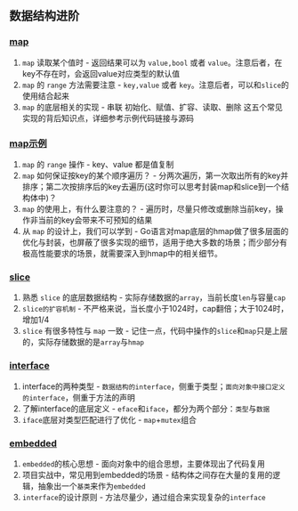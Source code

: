 ## 数据结构进阶

### [map](data/map.go)

1. `map` 读取某个值时 - 返回结果可以为 `value,bool` 或者 `value`。注意后者，在key不存在时，会返回value对应类型的默认值
2. `map` 的 `range` 方法需要注意 - `key,value` 或者 `key`。注意后者，可以和`slice`的使用结合起来
3. `map` 的底层相关的实现 - 串联 初始化、赋值、扩容、读取、删除 这五个常见实现的背后知识点，详细参考示例代码链接与源码

### [map示例](data/map_code.go)

1. `map` 的 `range` 操作 - key、value 都是值复制
2. `map` 如何保证按key的某个顺序遍历？ - 分两次遍历，第一次取出所有的key并排序；第二次按排序后的key去遍历(这时你可以思考封装map和slice到一个结构体中)？
3. `map` 的使用上，有什么要注意的？ - 遍历时，尽量只修改或删除当前key，操作非当前的key会带来不可预知的结果
4. 从 `map` 的设计上，我们可以学到 - Go语言对map底层的hmap做了很多层面的优化与封装，也屏蔽了很多实现的细节，适用于绝大多数的场景；而少部分有极高性能要求的场景，就需要深入到hmap中的相关细节。

### [slice](data/slice.go)

1. 熟悉 `slice` 的底层数据结构 -  实际存储数据的`array`，当前长度`len`与容量`cap`
2. `slice的扩容机制` - 不严格来说，当长度小于1024时，cap翻倍；大于1024时，增加1/4
3. `slice` 有很多特性与 `map` 一致 - 记住一点，代码中操作的`slice`和`map`只是上层的，实际存储数据的是`array`与`hmap`

### [interface](data/interface.go)

1. interface的两种类型 - `数据结构的interface`，侧重于类型；`面向对象中接口定义的interface`，侧重于方法的声明
2. 了解interface的底层定义 - `eface`和`iface`，都分为两个部分：`类型`与`数据`
3. `iface`底层对类型匹配进行了优化 - `map`+`mutex`组合

### [embedded](data/embedded.go)

1. `embedded`的核心思想 - 面向对象中的组合思想，主要体现出了代码复用
2. 项目实战中，常见用到embedded的场景 - 结构体之间存在大量的复用的逻辑，抽象出一个`基类`来作为`embedded`
3. `interface`的设计原则 - 方法尽量少，通过组合来实现复杂的`interface`
